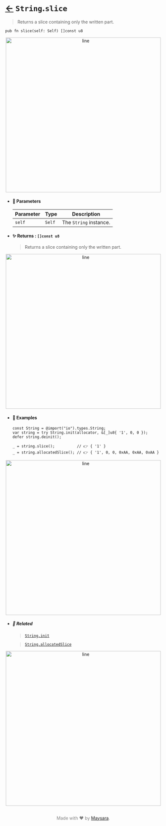 # [←](../String.md) `String`.`slice`

> Returns a slice containing only the written part.

```zig
pub fn slice(self: Self) []const u8
```


<div align="center">
<img src="https://raw.githubusercontent.com/Super-ZIG/io/refs/heads/main/dist/img/md/line.png" alt="line" style="width:500px;"/>
</div>

- #### 🧩 Parameters

    | Parameter | Type   | Description            |
    | --------- | ------ | ---------------------- |
    | `self`    | `Self` | The `String` instance. |

- #### ✨ Returns : `[]const u8`

    > Returns a slice containing only the written part.

<div align="center">
<img src="https://raw.githubusercontent.com/Super-ZIG/io/refs/heads/main/dist/img/md/line.png" alt="line" style="width:500px;"/>
</div>

- #### 🧪 Examples

    ```zig
    const String = @import("io").types.String;
    var string = try String.init(allocator, &[_]u8{ '1', 0, 0 });
    defer string.deinit();
    ```

    ```zig
    _ = string.slice();          // 👉 { '1' }
    _ = string.allocatedSlice(); // 👉 { '1', 0, 0, 0xAA, 0xAA, 0xAA }
    ```

<div align="center">
<img src="https://raw.githubusercontent.com/Super-ZIG/io/refs/heads/main/dist/img/md/line.png" alt="line" style="width:500px;"/>
</div>

- ##### 🔗 Related

  > [`String.init`](./init.md)

  > [`String.allocatedSlice`](./allocatedSlice.md)

<div align="center">
<img src="https://raw.githubusercontent.com/Super-ZIG/io/refs/heads/main/dist/img/md/line.png" alt="line" style="width:500px;"/>
</div>

<p align="center" style="color:grey;"><br />Made with ❤️ by <a href="http://github.com/maysara-elshewehy" target="blank">Maysara</a>.</p>